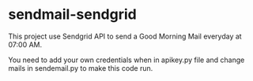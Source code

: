 # sendmail-sendgrid

This project use Sendgrid API to send a Good Morning Mail everyday at 07:00 AM.

You need to add your own credentials when in apikey.py file and change mails in sendemail.py to make this code run.
